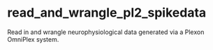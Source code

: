 # read_and_wrangle_pl2_spikedata
Read in and wrangle neurophysiological data generated via a Plexon OmniPlex system.
